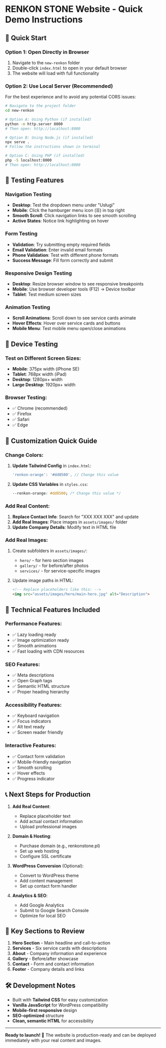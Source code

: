 # RENKON STONE Website - Quick Demo Instructions

## 🚀 Quick Start

### Option 1: Open Directly in Browser
1. Navigate to the `new-renkon` folder
2. Double-click `index.html` to open in your default browser
3. The website will load with full functionality

### Option 2: Use Local Server (Recommended)
For the best experience and to avoid any potential CORS issues:

```bash
# Navigate to the project folder
cd new-renkon

# Option A: Using Python (if installed)
python -m http.server 8000
# Then open: http://localhost:8000

# Option B: Using Node.js (if installed)
npx serve .
# Follow the instructions shown in terminal

# Option C: Using PHP (if installed)
php -S localhost:8000
# Then open: http://localhost:8000
```

## 🧪 Testing Features

### Navigation Testing
- **Desktop**: Test the dropdown menu under "Usługi"
- **Mobile**: Click the hamburger menu icon (☰) in top right
- **Smooth Scroll**: Click navigation links to see smooth scrolling
- **Active States**: Notice link highlighting on hover

### Form Testing
- **Validation**: Try submitting empty required fields
- **Email Validation**: Enter invalid email formats
- **Phone Validation**: Test with different phone formats
- **Success Message**: Fill form correctly and submit

### Responsive Design Testing
- **Desktop**: Resize browser window to see responsive breakpoints
- **Mobile**: Use browser developer tools (F12) → Device toolbar
- **Tablet**: Test medium screen sizes

### Animation Testing
- **Scroll Animations**: Scroll down to see service cards animate
- **Hover Effects**: Hover over service cards and buttons
- **Mobile Menu**: Test mobile menu open/close animations

## 📱 Device Testing

### Test on Different Screen Sizes:
- **Mobile**: 375px width (iPhone SE)
- **Tablet**: 768px width (iPad)
- **Desktop**: 1280px+ width
- **Large Desktop**: 1920px+ width

### Browser Testing:
- ✅ Chrome (recommended)
- ✅ Firefox
- ✅ Safari
- ✅ Edge

## 🎨 Customization Quick Guide

### Change Colors:
1. **Update Tailwind Config** in `index.html`:
   ```javascript
   'renkon-orange': '#dd8500', // Change this value
   ```

2. **Update CSS Variables** in `styles.css`:
   ```css
   --renkon-orange: #dd8500; /* Change this value */
   ```

### Add Real Content:
1. **Replace Contact Info**: Search for "XXX XXX XXX" and update
2. **Add Real Images**: Place images in `assets/images/` folder
3. **Update Company Details**: Modify text in HTML file

### Add Real Images:
1. Create subfolders in `assets/images/`:
   - `hero/` - for hero section images
   - `gallery/` - for before/after photos
   - `services/` - for service-specific images

2. Update image paths in HTML:
   ```html
   <!-- Replace placeholders like this: -->
   <img src="assets/images/hero/main-hero.jpg" alt="Description">
   ```

## 🔧 Technical Features Included

### Performance Features:
- ✅ Lazy loading ready
- ✅ Image optimization ready
- ✅ Smooth animations
- ✅ Fast loading with CDN resources

### SEO Features:
- ✅ Meta descriptions
- ✅ Open Graph tags
- ✅ Semantic HTML structure
- ✅ Proper heading hierarchy

### Accessibility Features:
- ✅ Keyboard navigation
- ✅ Focus indicators
- ✅ Alt text ready
- ✅ Screen reader friendly

### Interactive Features:
- ✅ Contact form validation
- ✅ Mobile-friendly navigation
- ✅ Smooth scrolling
- ✅ Hover effects
- ✅ Progress indicator

## 📞 Next Steps for Production

1. **Add Real Content**:
   - Replace placeholder text
   - Add actual contact information
   - Upload professional images

2. **Domain & Hosting**:
   - Purchase domain (e.g., renkonstone.pl)
   - Set up web hosting
   - Configure SSL certificate

3. **WordPress Conversion** (Optional):
   - Convert to WordPress theme
   - Add content management
   - Set up contact form handler

4. **Analytics & SEO**:
   - Add Google Analytics
   - Submit to Google Search Console
   - Optimize for local SEO

## 🎯 Key Sections to Review

1. **Hero Section** - Main headline and call-to-action
2. **Services** - Six service cards with descriptions
3. **About** - Company information and experience
4. **Gallery** - Before/after showcase
5. **Contact** - Form and contact information
6. **Footer** - Company details and links

## 🛠 Development Notes

- Built with **Tailwind CSS** for easy customization
- **Vanilla JavaScript** for WordPress compatibility
- **Mobile-first responsive** design
- **SEO-optimized** structure
- **Clean, semantic HTML** for accessibility

---

**Ready to launch! 🚀** The website is production-ready and can be deployed immediately with your real content and images. 